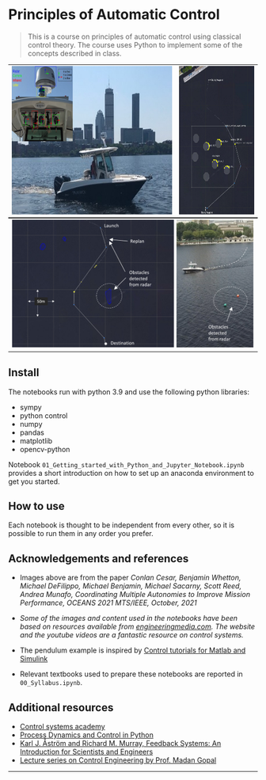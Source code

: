 # Principles of Automatic Control
> This is a course on principles of automatic control using classical control theory. The course uses Python to implement some of the concepts described in class.


<table style='margin: 0 auto' rules=none>
    <tr>
    <td> <img src="img/0.philos-and-sensors.png" alt="0.robot" style="height: 300px;"/> </td>        
    <td> <img src="img/0.iNeptune-pMarineViewer-sim3.png" alt="0.iNeptune-pMarineViewer-sim3" style="height: 300px;"/> </td>    
    </tr>
</table>

<table style='margin: 0 auto' rules=none>
    <tr>    
    <td> <img src="img/0.pathplan_philos_07-21_1312_combined.png" alt="0.pathplan_philos_07-21_1312_combined" style="width: 750px;"/> </td>
    </tr>
</table>

## Install

The notebooks run with python 3.9 and use the following python libraries:
- sympy
- python control
- numpy
- pandas
- matplotlib 
- opencv-python

Notebook `01_Getting_started_with_Python_and_Jupyter_Notebook.ipynb` provides a short introduction on how to set up an anaconda environment to get you started.

## How to use

Each notebook is thought to be independent from every other, so it is possible to run them in any order you prefer.

## Acknowledgements and references
- Images above are from the paper _Conlan Cesar, Benjamin Whetton, Michael DeFilippo, Michael Benjamin, Michael Sacarny, Scott Reed, Andrea Munafo, Coordinating Multiple Autonomies to Improve Mission Performance, OCEANS 2021 MTS/IEEE, October, 2021_

- _Some of the images and content used in the notebooks have been based on resources available from [engineeringmedia.com](https://engineeringmedia.com/map-of-control). The website and the youtube videos are a fantastic resource on control systems._

- The pendulum example is inspired by [Control tutorials for Matlab and Simulink](hhttps://ctms.engin.umich.edu/CTMS/index.php?aux=Activities_Pendulum)

- Relevant textbooks used to prepare these notebooks are reported in `00_Syllabus.ipynb`. 

## Additional resources

- [Control systems academy](http://www.controlsystemsacademy.com/)
- [Process Dynamics and Control in Python](https://apmonitor.com/pdc/index.php)
- [Karl J. Åström and Richard M. Murray, Feedback Systems: An Introduction for Scientists and Engineers](http://www.cds.caltech.edu/~murray/amwiki/index.php/Main_Page)
- [Lecture series on Control Engineering by Prof. Madan Gopal](https://www.youtube.com/playlist?list=PLghJObT_RyfLmKRT86TquJhG6QuiHZ6Pi)

--------------------
